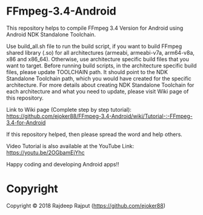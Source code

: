 # FFmpeg-3.4-Android
This repository helps to compile FFmpeg 3.4 Version for Android using Android NDK Standalone Toolchain.

Use build_all.sh file to run the build script, if you want to build FFmpeg shared library (.so) for all architectures (armeabi, armeabi-v7a, arm64-v8a, x86 and x86_64). Otherwise, use architecture specific build files that you want to target. Before running build scripts, in the architecture specific build files, please update TOOLCHAIN path. It should point to the NDK Standalone Toolchain path, which you would have created for the specific architecture. For more details about creating NDK Standalone Toolchain for each architecture and what you need to update, please visit Wiki page of this repository.

Link to Wiki page (Complete step by step tutorial):
https://github.com/ejoker88/FFmpeg-3.4-Android/wiki/Tutorial-:-FFmpeg-3.4-for-Android

If this repository helped, then please spread the word and help others.

Video Tutorial is also available at the YouTube Link: https://youtu.be/2OGbamEjYhc

Happy coding and developing Android apps!!


# Copyright
Copyright © 2018 Rajdeep Rajput (https://github.com/ejoker88)
